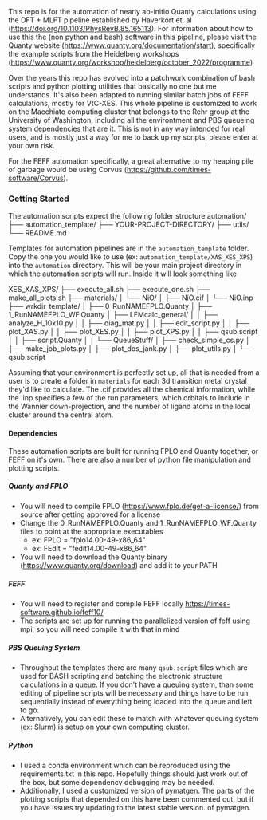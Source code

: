 This repo is for the automation of nearly ab-initio Quanty calculations using the DFT + MLFT
pipeline established by Haverkort et. al (https://doi.org/10.1103/PhysRevB.85.165113). For information
about how to use this the (non python and bash) software in this pipeline, 
please visit the Quanty website (https://www.quanty.org/documentation/start),
specifically the example scripts from the Heidelberg workshops 
(https://www.quanty.org/workshop/heidelberg/october_2022/programme)

Over the years this repo has evolved into a patchwork combination of bash scripts and python plotting
utilities that basically no one but me understands. It's also been adapted to running similar
batch jobs of FEFF calculations, mostly for VtC-XES. This whole pipeline is customized to work on the Macchiato computing
cluster that belongs to the Rehr group at the University of Washington, including all the environtment and 
PBS queueing system dependencies that are it. This is not in any way intended for real users, 
and is mostly just a way for me to back up my scripts, please enter at your own risk.

For the FEFF automation specifically, a great alternative to my heaping pile of garbage 
would be using Corvus (https://github.com/times-software/Corvus).

### Getting Started

The automation scripts expect the following folder structure
automation/
├── automation_template/
├── YOUR-PROJECT-DIRECTORY/
├── utils/
└── README.md


Templates for automation pipelines are in the `automation_template` folder. Copy the one you would like to
use (ex: `automation_template/XAS_XES_XPS`) into the `automation` directory. This will be your main project
directory in which the automation scripts will run. Inside it will look something like

XES_XAS_XPS/
├── execute_all.sh
├── execute_one.sh
├── make_all_plots.sh
├── materials/
│   └── NiO/
│       ├── NiO.cif
│       └── NiO.inp
├── wrkdir_template/
│   ├── 0_RunNAMEFPLO.Quanty
│   ├── 1_RunNAMEFPLO_WF.Quanty
│   ├── LFMcalc_general/
│   │   ├── analyze_H_10x10.py
│   │   ├── diag_mat.py
│   │   ├── edit_script.py
│   │   ├── plot_XAS.py
│   │   ├── plot_XES.py
│   │   ├── plot_XPS.py
│   │   ├── qsub.script
│   │   ├── script.Quanty
│   │   └── QueueStuff/
│   ├── check_simple_cs.py
│   ├── make_job_plots.py
│   ├── plot_dos_jank.py
│   ├── plot_utils.py
│   └── qsub.script

Assuming that your environment is perfectly set up, all that is needed from a user is to create a folder
in `materials` for each 3d transition metal crystal they'd like to calculate. The .cif provides all the
chemical information, while the .inp specifies a few of the run parameters, which orbitals to include
in the Wannier down-projection, and the number of ligand atoms in the local cluster around the central atom.

#### Dependencies 
These automation scripts are built for running FPLO and Quanty together, or FEFF on it's own. There are also a number
of python file manipulation and plotting scripts.

##### Quanty and FPLO
- You will need to compile FPLO (https://www.fplo.de/get-a-license/) from source after getting approved for a license 
- Change the 0_RunNAMEFPLO.Quanty and 1_RunNAMEFPLO_WF.Quanty files to point at the appropriate executables
	- ex: FPLO  = "fplo14.00-49-x86_64"
	- ex: FEdit = "fedit14.00-49-x86_64"
- You will need to download the Quanty binary (https://www.quanty.org/download) and add it to your PATH

##### FEFF
- You will need to register and compile FEFF locally https://times-software.github.io/feff10/
- The scripts are set up for running the parallelized version of feff using mpi, so you will need compile it with that in mind

##### PBS Queuing System
- Throughout the templates there are many `qsub.script` files which are used for BASH scripting and batching the 
electronic structure calculations in a queue. If you don't have a queuing system, than some editing of pipeline scripts
will be necessary and things have to be run sequentially instead of everything being loaded into the queue and left to go.
- Alternatively, you can edit these to match with whatever queuing system (ex: Slurm) is setup on your own computing
cluster.

##### Python
- I used a conda environment which can be reproduced using the requirements.txt in this repo. Hopefully things should
just work out of the box, but some dependency debugging may be needed.
- Additionally, I used a customized version of pymatgen. The parts of the plotting scripts that depended on this have been
commented out, but if you have issues try updating to the latest stable version.
of pymatgen.

